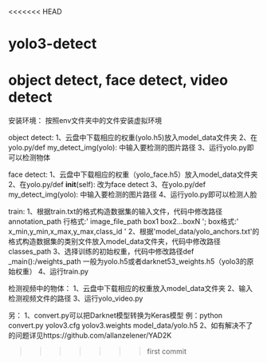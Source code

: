 <<<<<<< HEAD
# yolo3-detect
object detect, face detect, video detect
=======
安装环境：
	按照env文件夹中的文件安装虚拟环境

object detect:
1、云盘中下载相应的权重(yolo.h5)放入model_data文件夹
2、在yolo.py/def my_detect_img(yolo): 中输入要检测的图片路径
3、运行yolo.py即可以检测物体

face detect:
1、云盘中下载相应的权重（yolo_face.h5）放入model_data文件夹
2、在yolo.py/def __init__(self): 改为face detect
3、在yolo.py/def my_detect_img(yolo): 中输入要检测的图片路径
4、运行yolo.py即可以检测人脸

train:
1、根据train.txt的格式构造数据集的输入文件，代码中修改路径annotation_path
	行格式:' image_file_path box1 box2…boxN ';
	box格式:' x_min,y_min,x_max,y_max,class_id '
2、根据'model_data/yolo_anchors.txt'的格式构造数据集的类别文件放入model_data文件夹，代码中修改路径classes_path
3、选择训练的初始权重，代码中修改路径def _main():/weights_path
	一般为yolo.h5或者darknet53_weights.h5（yolo3的原始权重）
4、运行train.py

检测视频中的物体：
1、云盘中下载相应的权重放入model_data文件夹
2、输入检测视频文件的路径
3、运行yolo_video.py



另：
1、convert.py可以把Darknet模型转换为Keras模型
	例：python convert.py yolov3.cfg yolov3.weights model_data/yolo.h5
2、如有解决不了的问题详见https://github.com/allanzelener/YAD2K

>>>>>>> first commit
